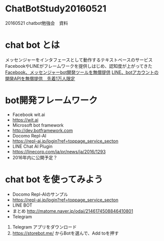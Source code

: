 # ChatBotStudy20160521
20160521 chatbot勉強会　資料

# chat bot とは
メッセンジャーをインタフェースとして動作するテキストベースのサービス
FacebookやLINEがフレームワークを提供しはじめ、認知度が上がってきた
[Facebook、メッセンジャーbot開発ツールを無償提供](http://www.itmedia.co.jp/news/articles/1604/13/news059.html)
[LINE、botアカウントの開発APIを無償提供　先着1万人限定](http://www.itmedia.co.jp/news/articles/1604/07/news134.html)

# bot開発フレームワーク
* Facebook wit.ai 
 * https://wit.ai
* Microsoft bot framework
 * http://dev.botframework.com
* Docomo Repl-AI
 * https://repl-ai.jp/login?ref=toppage_service_secton
* LINE Chat AI Plugin
 * https://linecorp.com/ja/pr/news/ja/2016/1293
 * 2016年内に公開予定？

# chat bot を使ってみよう
* Docomo Repl-AIのサンプル
 * https://repl-ai.jp/login?ref=toppage_service_secton
* LINE BOT
 * まとめ http://matome.naver.jp/odai/2146174508846410801
* Telegram
 1. Telegram アプリをダウンロード
 2. https://storebot.me/ からBotを選んで、Add toを押す
